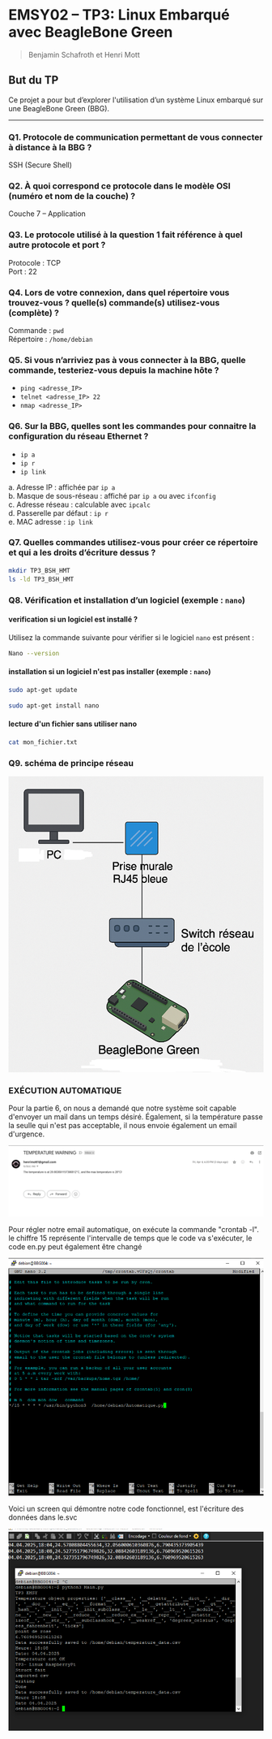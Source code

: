 #  EMSY02 – TP3: Linux Embarqué avec BeagleBone Green 
> Benjamin Schafroth et Henri Mott

## But du TP

Ce projet a pour but d’explorer l'utilisation d’un système Linux embarqué sur une BeagleBone Green (BBG).

---

### Q1. Protocole de communication permettant de vous connecter à distance à la BBG ?
SSH (Secure Shell)

### Q2. À quoi correspond ce protocole dans le modèle OSI (numéro et nom de la couche) ?
Couche 7 – Application

### Q3. Le protocole utilisé à la question 1 fait référence à quel autre protocole et port ?
Protocole : TCP  
Port : 22

### Q4. Lors de votre connexion, dans quel répertoire vous trouvez-vous ? quelle(s) commande(s) utilisez-vous (complète) ?
Commande : `pwd`  
Répertoire : `/home/debian`

### Q5. Si vous n’arriviez pas à vous connecter à la BBG, quelle commande, testeriez-vous depuis la machine hôte ?
- `ping <adresse_IP>`
- `telnet <adresse_IP> 22`
- `nmap <adresse_IP>`

### Q6. Sur la BBG, quelles sont les commandes pour connaitre la configuration du réseau Ethernet ?
- `ip a`
- `ip r`
- `ip link`

a. Adresse IP : affichée par `ip a`  
b. Masque de sous-réseau : affiché par `ip a` ou avec `ifconfig`  
c. Adresse réseau : calculable avec `ipcalc`  
d. Passerelle par défaut : `ip r`  
e. MAC adresse : `ip link`

### Q7. Quelles commandes utilisez-vous pour créer ce répertoire et qui a les droits d’écriture dessus ?
```bash
mkdir TP3_BSH_HMT
ls -ld TP3_BSH_HMT
```
### Q8. Vérification et installation d’un logiciel (exemple : `nano`)
#### verification si un logiciel est installé ?

Utilisez la commande suivante pour vérifier si le logiciel `nano` est présent :
```bash
Nano --version
```
#### installation si un logiciel n'est pas installer (exemple : `nano`)
```bash
sudo apt-get update
```
```bash
sudo apt-get install nano
```

#### lecture d'un fichier sans utiliser nano
```bash
cat mon_fichier.txt
```
### Q9. schéma de principe réseau
![Image non disponible pour jsp quel raison](schema_de_pincipe.png)

### EXÉCUTION AUTOMATIQUE

Pour la partie 6, on nous a demandé que notre système soit capable d'envoyer un mail dans un temps désiré.
Également, si la température passe la seulle qui n'est pas acceptable, il nous envoie également un email d'urgence.

![alt text](https://github.com/Hayatache/TP3_EMSY_1/blob/main/temperature%20warning%20mail.png)

Pour régler notre email automatique, on exécute la commande "crontab -l". 
le chiffre 15 représente l'intervalle de temps que le code va s'exécuter, le code en.py peut également être changé

![alt text](https://github.com/Hayatache/TP3_EMSY_1/blob/main/automatsation.png)

Voici un screen qui démontre notre code fonctionnel, est l'écriture des données dans le.svc

![alt text](https://github.com/Hayatache/TP3_EMSY_1/blob/main/Fonctionement.png)
